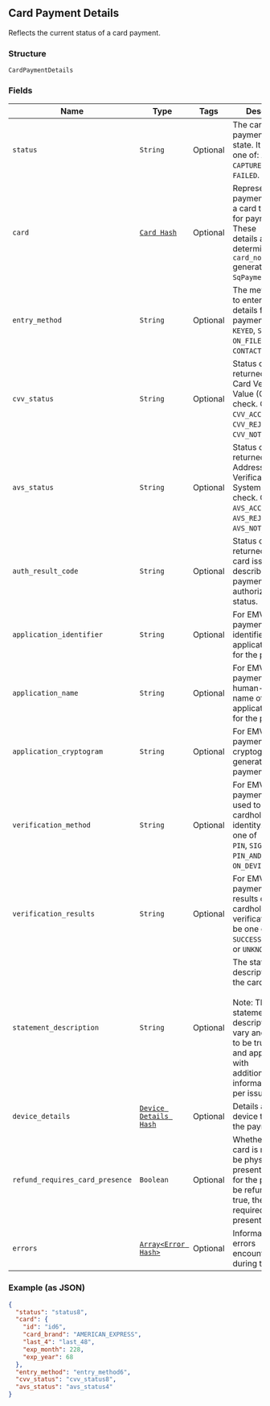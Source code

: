 ## Card Payment Details

Reflects the current status of a card payment.

### Structure

`CardPaymentDetails`

### Fields

| Name | Type | Tags | Description |
|  --- | --- | --- | --- |
| `status` | `String` | Optional | The card payment's current state. It can be one of: `AUTHORIZED`, `CAPTURED`, `VOIDED`,<br>`FAILED`. |
| `card` | [`Card Hash`](/doc/models/card.md) | Optional | Represents the payment details of a card to be used for payments. These<br>details are determined by the `card_nonce` generated by `SqPaymentForm`. |
| `entry_method` | `String` | Optional | The method used to enter the card's details for the payment.  Can be<br>`KEYED`, `SWIPED`, `EMV`, `ON_FILE`, or `CONTACTLESS`. |
| `cvv_status` | `String` | Optional | Status code returned from the Card Verification Value (CVV) check. Can be<br>`CVV_ACCEPTED`, `CVV_REJECTED`, `CVV_NOT_CHECKED`. |
| `avs_status` | `String` | Optional | Status code returned from the Address Verification System (AVS) check. Can be<br>`AVS_ACCEPTED`, `AVS_REJECTED`, `AVS_NOT_CHECKED`. |
| `auth_result_code` | `String` | Optional | Status code returned by the card issuer that describes the payment's<br>authorization status. |
| `application_identifier` | `String` | Optional | For EMV payments, identifies the EMV application used for the payment. |
| `application_name` | `String` | Optional | For EMV payments, the human-readable name of the EMV application used for the payment. |
| `application_cryptogram` | `String` | Optional | For EMV payments, the cryptogram generated for the payment. |
| `verification_method` | `String` | Optional | For EMV payments, method used to verify the cardholder's identity.  Can be one of<br>`PIN`, `SIGNATURE`, `PIN_AND_SIGNATURE`, `ON_DEVICE`, or `NONE`. |
| `verification_results` | `String` | Optional | For EMV payments, the results of the cardholder verification.  Can be one of<br>`SUCCESS`, `FAILURE`, or `UNKNOWN`. |
| `statement_description` | `String` | Optional | The statement description sent to the card networks.<br><br>Note: The actual statement description will vary and is likely to be truncated and appended with<br>additional information on a per issuer basis. |
| `device_details` | [`Device Details Hash`](/doc/models/device-details.md) | Optional | Details about the device that took the payment. |
| `refund_requires_card_presence` | `Boolean` | Optional | Whether or not the card is required to be physically present in order for the payment to<br>be refunded.  If true, the card is required to be present. |
| `errors` | [`Array<Error Hash>`](/doc/models/error.md) | Optional | Information on errors encountered during the request. |

### Example (as JSON)

```json
{
  "status": "status8",
  "card": {
    "id": "id6",
    "card_brand": "AMERICAN_EXPRESS",
    "last_4": "last_48",
    "exp_month": 228,
    "exp_year": 68
  },
  "entry_method": "entry_method6",
  "cvv_status": "cvv_status8",
  "avs_status": "avs_status4"
}
```

